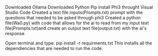 Downloaded Ollama
Downloaded Python
Pip install Phi3 throught Visual Studio Code
Created a text file inputs(Prompts.txt) prompt with the questions that needed to be asked through phi3
Created a python file(Wa0.py) with code that allows for the ai to read from my input text file(Prompts.txt)and create an output text file(output.txt) with the ai's response


Open terminal and type:
  pip install -r requirments.txt
This installs all the dependiencies that are needed to run the code.
